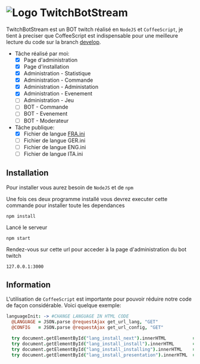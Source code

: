 # ![Logo](https://img4.hostingpics.net/pics/296698twitch.png) TwitchBotStream
TwitchBotStream est un BOT twitch réalisé en `NodeJS` et `CoffeeScript`, je tient à preciser que CoffeeScript est
indispensable pour une meilleure lecture du code sur la branch [develop](https://github.com/volca780/TwitchBotStream/tree/develop).

- Tâche réalisé par moi:
  - [x] Page d'administration
  - [x] Page d'installation
  - [x] Administration - Statistique
  - [x] Administration - Commande
  - [x] Administration - Administation
  - [x] Administration - Evenement
  - [ ] Administration - Jeu
  - [ ] BOT - Commande
  - [ ] BOT - Evenement
  - [ ] BOT - Moderateur

- Tâche publique:
  - [x] Fichier de langue [FRA.ini](/data/lang/FRA.ini)
  - [ ] Fichier de langue GER.ini
  - [ ] Fichier de langue ENG.ini
  - [ ] Fichier de langue ITA.ini

## Installation

Pour installer vous aurez besoin de `NodeJS` et de `npm`

Une fois ces deux programme installé vous devrez executer cette commande pour installer toute les dependances
```
npm install
```
Lancé le serveur
```
npm start
```
Rendez-vous sur cette url pour acceder à la page d'administration du bot twitch
```
127.0.0.1:3000
```

## Information
L'utilisation de `CoffeeScript` est importante pour pouvoir réduire notre code de façon considérable. Voici quelque exemple:
```coffeescript
languageInit: -> #CHANGE LANGUAGE IN HTML CODE
  @LANGUAGE = JSON.parse @requestAjax get_url_lang, "GET"
  @CONFIG   = JSON.parse @requestAjax get_url_config, "GET"

  try document.getElementById("lang_install_next").innerHTML          = @LANGUAGE.LANGUAGE.lang_install_next
  try document.getElementById("lang_install_install").innerHTML       = @LANGUAGE.LANGUAGE.lang_install_install
  try document.getElementById("lang_install_installing").innerHTML    = @LANGUAGE.LANGUAGE.lang_install_installing
  try document.getElementById("lang_install_presentation").innerHTML  = @LANGUAGE.LANGUAGE.lang_install_presentation
```
